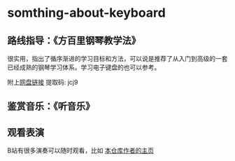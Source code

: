 # somthing-about-keyboard

## 路线指导：《方百里钢琴教学法》
很实用，指出了循序渐进的学习目标和方法，可以说是推荐了从入门到高级的一套已经成熟的钢琴学习体系。学习电子键盘的也可以参考。

附上[网盘链接](https://pan.baidu.com/s/1ckti8aleg3gqcySkjsjq7w) 提取码: jcj9

## 鉴赏音乐：《听音乐》

## 观看表演
B站有很多演奏可以随时观看，比如 [本仓库作者的主页](https://space.bilibili.com/86874419)
